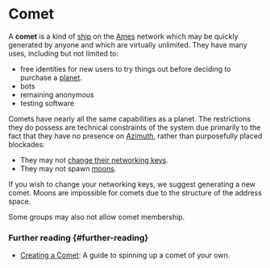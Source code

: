 # Comet

A **comet** is a kind of [ship](ship.md) on the [Ames](ames.md) network which may be quickly generated by anyone and which are virtually unlimited. They have many uses, including but not limited to:
- free identities for new users to try things out before deciding to purchase a [planet](planet.md).
- bots
- remaining anonymous
- testing software

Comets have nearly all the same capabilities as a planet. The restrictions they do possess are technical constraints of the system due primarily to the fact that they have no presence on [Azimuth](azimuth.md), rather than purposefully placed blockades:

- They may not [change their networking keys](bridge.md).
- They may not spawn [moons](moon.md).
 
If you wish to change your networking keys, we suggest generating a new comet. Moons are impossible for comets due to the structure of the address space.

Some groups may also not allow comet membership.

### Further reading {#further-reading}

- [Creating a Comet](../get-on-urbit.md): A guide to spinning up a comet of your own.
